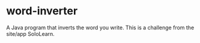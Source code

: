 # word-inverter
A Java program that inverts the word you write. This is a challenge from the site/app SoloLearn.
